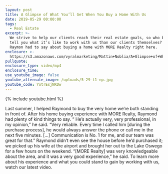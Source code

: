 ```yaml
---
layout: post
title: A Glimpse of What You’ll Get When You Buy a Home With Us
date: 2019-05-29 00:00:00
tags:
  - Real Estate
excerpt: >-
  We strive to help our clients reach their real estate goals, so who better to
  tell you what it’s like to work with us than our clients themselves? Hear what
  Raymon had to say about buying a home with MORE Realty right here.
enclosure: >-
  https://s3.amazonaws.com/vyralmarketing/Mattin+Noblia/A+Glimpse+of+What+Youll+Get+When+You+Buy+a+Home+With+Us.mp4
pullquote:
enclosure_type: video/mp4
enclosure_time:
use_youtube_image: false
youtube_alternate_image: /uploads/5-29-t1-np.jpg
youtube_code: YotrEsjNKDw
---
```


{% include youtube.html %}

Last summer, I helped Raymond to buy the very home we’re both standing in front of. After his home buying experience with MORE Realty, Raymond had plenty of kind things to say. “ He’s actually very, very professional, in my opinion,” he said. “Very reliable. Every time I called him \[during the purchase process\], he would always answer the phone or call me in the next five minutes. \[…\] Communication is No. 1 for me, and our team was great for that.” Raymond didn’t even see the house before he’d purchased it; we picked up his wife at the airport and brought her out to the Lake Oswego for a few hours on the weekend. “\[MORE Realty\] was very knowledgeable about the area, and it was a very good experience,” he said. To learn more about his experience and what you could stand to gain by working with us, watch our latest video.